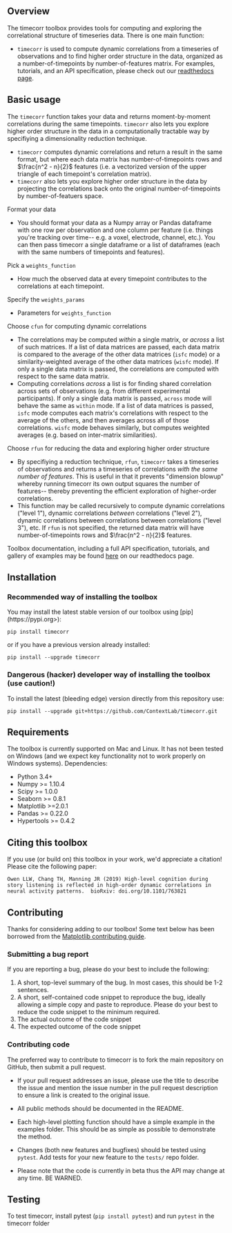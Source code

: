 <h2>Overview</h2>

The timecorr toolbox provides tools for computing and exploring the correlational structure of timeseries data.  There is one main function:
+ `timecorr` is used to compute dynamic correlations from a timeseries of observations and to find higher order structure in the data, organized as a number-of-timepoints by number-of-features matrix.  For examples, tutorials, and an API specification, please check out our [readthedocs page](https://timecorr.readthedocs.io/en/latest/).


<h2>Basic usage</h2>

The `timecorr` function takes your data and returns moment-by-moment correlations during the same timepoints. `timecorr` also lets you explore higher order structure in the data in a computationally tractable way by specifiying a dimensionality reduction technique.
+ `timecorr` computes dynamic correlations and return a result in the same format, but where each data matrix has number-of-timepoints rows and $\frac{n^2 - n}{2}$ features (i.e. a vectorized version of the upper triangle of each timepoint's correlation matrix).
+ `timecorr` also lets you explore higher order structure in the data by projecting the correlations back onto the original number-of-timepoints by number-of-featuers space.


Format your data
+ You should format your data as a Numpy array or Pandas dataframe with one row per observation and one column per feature (i.e. things you're tracking over time-- e.g. a voxel, electrode, channel, etc.).  You can then pass timecorr a single dataframe or a list of dataframes (each with the same numbers of timepoints and features).

Pick a `weights_function`
+ How much the observed data at every timepoint contributes to the correlations at each timepoint.

Specify the `weights_params`
+ Parameters for `weights_function`

Choose `cfun` for computing dynamic correlations
+ The correlations may be computed _within_ a single matrix, or _across_ a list of such matrices. If a list of data matrices are passed, each data matrix is compared to the average of the other data matrices (`isfc` mode) or a similarity-weighted average of the other data matrices (`wisfc` mode).  If only a single data matrix is passed, the correlations are computed with respect to the same data matrix.
+ Computing correlations _across_ a list is for finding shared correlation across sets of observations (e.g. from different experimental participants).  If only a single data matrix is passed, `across` mode will behave the same as `within` mode.  If a list of data matrices is passed, `isfc` mode computes each matrix's correlations with respect to the average of the others, and then averages across all of those correlations.  `wisfc` mode behaves similarly, but computes weighted averages (e.g. based on inter-matrix similarities).

Choose `rfun` for reducing the data and exploring higher order structure
+ By specifiying a reduction technique, `rfun`, `timecorr` takes a timeseries of observations and returns a timeseries of correlations _with the same number of features_. This is useful in that it prevents "dimension blowup" whereby running timecorr its own output squares the number of features-- thereby preventing the efficient exploration of higher-order correlations.
+ This function may be called recursively to compute dynamic correlations ("level 1"), dynamic correlations _between_ correlations ("level 2"), dynamic correlations between correlations between correlations ("level 3"), etc. If `rfun` is not specified, the returned data matrix will have number-of-timepoints rows and $\frac{n^2 - n}{2}$ features.

Toolbox documentation, including a full API specification, tutorials, and gallery of examples may be found [here](http://timecorr.readthedocs.io/) on our readthedocs page.

<h2>Installation</h2>

<h3>Recommended way of installing the toolbox</h3>
You may install the latest stable version of our toolbox using [pip](https://pypi.org>):

`pip install timecorr`

or if you have a previous version already installed:

`pip install --upgrade timecorr`


<h3>Dangerous (hacker) developer way of installing the toolbox (use caution!)</h3>
To install the latest (bleeding edge) version directly from this repository use:

`pip install --upgrade git+https://github.com/ContextLab/timecorr.git`


<h2>Requirements</h2>

The toolbox is currently supported on Mac and Linux.  It has not been tested on Windows (and we expect key functionality not to work properly on Windows systems).
Dependencies:
+ Python 3.4+
+ Numpy >= 1.10.4
+ Scipy >= 1.0.0
+ Seaborn >= 0.8.1
+ Matplotlib >=2.0.1
+ Pandas >= 0.22.0
+ Hypertools >= 0.4.2

<h2>Citing this toolbox</h2>

If you use (or build on) this toolbox in your work, we'd appreciate a citation!  Please cite the following paper:
```
Owen LLW, Chang TH, Manning JR (2019) High-level cognition during story listening is reflected in high-order dynamic correlations in neural activity patterns.  bioRxiv: doi.org/10.1101/763821
```

<h2>Contributing</h2>

Thanks for considering adding to our toolbox!  Some text below has been borrowed from the [Matplotlib contributing guide](http://matplotlib.org/devdocs/devel/contributing.html).

<h3>Submitting a bug report</h3>

If you are reporting a bug, please do your best to include the following:

1. A short, top-level summary of the bug. In most cases, this should be 1-2 sentences.
2. A short, self-contained code snippet to reproduce the bug, ideally allowing a simple copy and paste to reproduce. Please do your best to reduce the code snippet to the minimum required.
3. The actual outcome of the code snippet
4. The expected outcome of the code snippet

<h3>Contributing code</h3>

The preferred way to contribute to timecorr is to fork the main repository on GitHub, then submit a pull request.

+ If your pull request addresses an issue, please use the title to describe the issue and mention the issue number in the pull request description to ensure a link is created to the original issue.

+ All public methods should be documented in the README.

+ Each high-level plotting function should have a simple example in the examples folder. This should be as simple as possible to demonstrate the method.

+ Changes (both new features and bugfixes) should be tested using `pytest`.  Add tests for your new feature to the `tests/` repo folder.

+ Please note that the code is currently in beta thus the API may change at any time. BE WARNED.

<h2>Testing</h2>

<!-- [![Build Status](https://travis-ci.com/ContextLab/quail.svg?token=hxjzzuVkr2GZrDkPGN5n&branch=master) -->

To test timecorr, install pytest (`pip install pytest`) and run `pytest` in the timecorr folder
